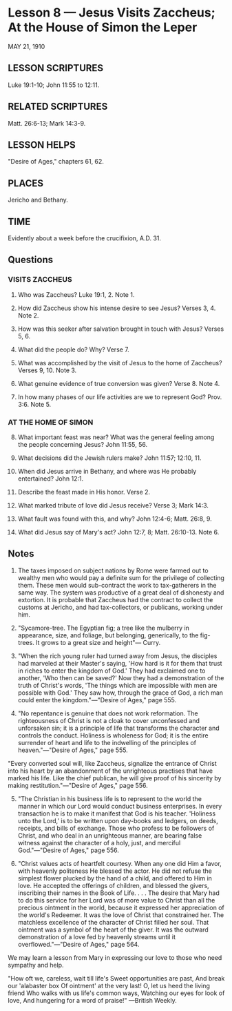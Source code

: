 # Lesson 8 — Jesus Visits Zaccheus; At the House of Simon the Leper

MAY 21, 1910

## LESSON SCRIPTURES
Luke 19:1-10; John 11:55 to 12:11.

## RELATED SCRIPTURES
Matt. 26:6-13; Mark 14:3-9.

## LESSON HELPS
"Desire of Ages," chapters 61, 62.

## PLACES
Jericho and Bethany.

## TIME
Evidently about a week before the crucifixion, A.D. 31.

## Questions

### VISITS ZACCHEUS

1. Who was Zaccheus? Luke 19:1, 2. Note 1.

2. How did Zaccheus show his intense desire to see Jesus? Verses 3, 4. Note 2.

3. How was this seeker after salvation brought in touch with Jesus? Verses 5, 6.

4. What did the people do? Why? Verse 7.

5. What was accomplished by the visit of Jesus to the home of Zaccheus? Verses 9, 10. Note 3.

6. What genuine evidence of true conversion was given? Verse 8. Note 4.

7. In how many phases of our life activities are we to represent God? Prov. 3:6. Note 5.

### AT THE HOME OF SIMON

8. What important feast was near? What was the general feeling among the people concerning Jesus? John 11:55, 56.

9. What decisions did the Jewish rulers make? John 11:57; 12:10, 11.

10. When did Jesus arrive in Bethany, and where was He probably entertained? John 12:1.

11. Describe the feast made in His honor. Verse 2.

12. What marked tribute of love did Jesus receive? Verse 3; Mark 14:3.

13. What fault was found with this, and why? John 12:4-6; Matt. 26:8, 9.

14. What did Jesus say of Mary's act? John 12:7, 8; Matt. 26:10-13. Note 6.

## Notes

1. The taxes imposed on subject nations by Rome were farmed out to wealthy men who would pay a definite sum for the privilege of collecting them. These men would sub-contract the work to tax-gatherers in the same way. The system was productive of a great deal of dishonesty and extortion. It is probable that Zaccheus had the contract to collect the customs at Jericho, and had tax-collectors, or publicans, working under him.

2. "Sycamore-tree. The Egyptian fig; a tree like the mulberry in appearance, size, and foliage, but belonging, generically, to the fig-trees. It grows to a great size and height"— Curry.

3. "When the rich young ruler had turned away from Jesus, the disciples had marveled at their Master's saying, 'How hard is it for them that trust in riches to enter the kingdom of God.' They had exclaimed one to another, 'Who then can be saved?' Now they had a demonstration of the truth of Christ's words, 'The things which are impossible with men are possible with God.' They saw how, through the grace of God, a rich man could enter the kingdom."—"Desire of Ages," page 555.

4. "No repentance is genuine that does not work reformation. The righteousness of Christ is not a cloak to cover unconfessed and unforsaken sin; it is a principle of life that transforms the character and controls the conduct. Holiness is wholeness for God; it is the entire surrender of heart and life to the indwelling of the principles of heaven."—"Desire of Ages," page 555.

"Every converted soul will, like Zaccheus, signalize the entrance of Christ into his heart by an abandonment of the unrighteous practises that have marked his life. Like the chief publican, he will give proof of his sincerity by making restitution."—"Desire of Ages," page 556.

5. "The Christian in his business life is to represent to the world the manner in which our Lord would conduct business enterprises. In every transaction he is to make it manifest that God is his teacher. 'Holiness unto the Lord,' is to be written upon day-books and ledgers, on deeds, receipts, and bills of exchange. Those who profess to be followers of Christ, and who deal in an unrighteous manner, are bearing false witness against the character of a holy, just, and merciful God."—"Desire of Ages," page 556.

6. "Christ values acts of heartfelt courtesy. When any one did Him a favor, with heavenly politeness He blessed the actor. He did not refuse the simplest flower plucked by the hand of a child, and offered to Him in love. He accepted the offerings of children, and blessed the givers, inscribing their names in the Book of Life. . . . The desire that Mary had to do this service for her Lord was of more value to Christ than all the precious ointment in the world, because it expressed her appreciation of the world's Redeemer. It was the love of Christ that constrained her. The matchless excellence of the character of Christ filled her soul. That ointment was a symbol of the heart of the giver. It was the outward demonstration of a love fed by heavenly streams until it overflowed."—"Desire of Ages," page 564.

We may learn a lesson from Mary in expressing our love to those who need sympathy and help.

"How oft we, careless, wait till life's
Sweet opportunities are past,
And break our 'alabaster box
Of ointment' at the very last!
O, let us heed the living friend
Who walks with us life's common ways,
Watching our eyes for look of love,
And hungering for a word of praise!"
—British Weekly.